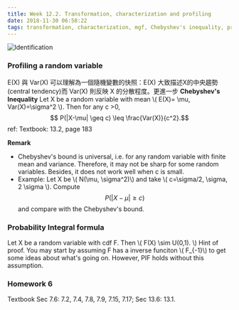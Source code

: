 ```yaml
---
title: Week 12.2. Transformation, characterization and profiling
date: 2018-11-30 06:58:22
tags: transformation, characterization, mgf, Chebyshev's inequality, probability integral formula 
---
```

![Identification](https://www.birmingham.ac.uk/Images/College-ArtsLaw-only/english/research/art-identification-project.jpg)
### Profiling a random variable
 E(X) 與 Var(X) 可以理解為一個隨機變數的快照：E(X) 大致描述X的中央趨勢 (central tendency)而 Var(X) 則反映 X 的分散程度。更進一步
**Chebyshev's Inequality**
Let X be a random variable with mean \\( E(X)= \mu, Var(X)=\sigma^2 \\). Then for any c >0,
$$ P(|X-\mu| \geq c) \leq \frac{Var(X)}{c^2}.$$
ref: Textbook: 13.2, page 183

**Remark**

* Chebyshev's bound is universal, i.e. for any random variable with finite mean and variance. Therefore, it may not be sharp for some random variables. Besides, it does not work well when c is small. 
* Example: Let X be \\( N(\mu, \sigma^2)\\) and take \\( c=\sigma/2, \sigma, 2 \sigma \\). Compute 
$$ P(|X-\mu| \geq c) $$
and compare with the Chebyshev's bound. 

### Probability Integral formula
Let X be a random variable with cdf F. Then \\( F(X) \sim U(0,1). \\)
Hint of proof. You may start by assuming F has a inverse funciton \\( F_{-1}\\) to get some ideas about what's going on. However, PIF holds without this assumption. 
### Homework 6
Textbook Sec 7.6: 7.2,  7.4, 7.8, 7.9, 7.15, 7.17;  Sec 13.6:  13.1. 